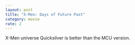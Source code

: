 ```yaml
---
layout: post
title: "X-Men: Days of Future Past"
category: movie
rate: 2
---
```


X-Men universe Quicksilver is better than the MCU version.
